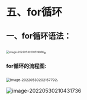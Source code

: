 # 五、for循环

## 一、for循环语法：

<img src="C:\Users\86199\AppData\Roaming\Typora\typora-user-images\image-20220530201519066.png" alt="image-20220530201519066" style="zoom:50%;" />。

#### for循环的流程图:

<img src="C:\Users\86199\AppData\Roaming\Typora\typora-user-images\image-20220530202157792.png" alt="image-20220530202157792" style="zoom:67%;" />.

![image-20220530210431736](C:\Users\86199\AppData\Roaming\Typora\typora-user-images\image-20220530210431736.png)